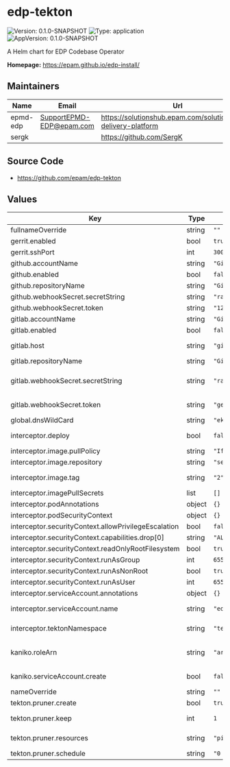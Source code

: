 # edp-tekton

![Version: 0.1.0-SNAPSHOT](https://img.shields.io/badge/Version-0.1.0--SNAPSHOT-informational?style=flat-square) ![Type: application](https://img.shields.io/badge/Type-application-informational?style=flat-square) ![AppVersion: 0.1.0-SNAPSHOT](https://img.shields.io/badge/AppVersion-0.1.0--SNAPSHOT-informational?style=flat-square)

A Helm chart for EDP Codebase Operator

**Homepage:** <https://epam.github.io/edp-install/>

## Maintainers

| Name | Email | Url |
| ---- | ------ | --- |
| epmd-edp | <SupportEPMD-EDP@epam.com> | <https://solutionshub.epam.com/solution/epam-delivery-platform> |
| sergk |  | <https://github.com/SergK> |

## Source Code

* <https://github.com/epam/edp-tekton>

## Values

| Key | Type | Default | Description |
|-----|------|---------|-------------|
| fullnameOverride | string | `""` |  |
| gerrit.enabled | bool | `true` | Deploy Gerrit related components. Default: true |
| gerrit.sshPort | int | `30003` | Gerrit port |
| github.accountName | string | `"GitHub Account Name"` |  |
| github.enabled | bool | `false` |  |
| github.repositoryName | string | `"GitHub Repository Name"` |  |
| github.webhookSecret.secretString | string | `"random-string-data"` |  |
| github.webhookSecret.token | string | `"123"` |  |
| gitlab.accountName | string | `"GitLab Account Name"` |  |
| gitlab.enabled | bool | `false` |  |
| gitlab.host | string | `"git.epam.com"` | The GitLab host, adjust this if you run a GitLab enterprise. Default: gitlab.com |
| gitlab.repositoryName | string | `"GitLab Repository Name"` |  |
| gitlab.webhookSecret.secretString | string | `"random-string-data-123"` | Generated on Tekton side and populated in GitLab for each Project in section: PROJECT_NAME > Settings > Webhooks > Secret Token |
| gitlab.webhookSecret.token | string | `"generated_on_gitlab_side"` | Generated on GitLab side in section: User Settings > Access Token |
| global.dnsWildCard | string | `"eks-sandbox.aws.main.edp.projects.epam.com"` | a cluster DNS wildcard name |
| interceptor.deploy | bool | `false` | We should deploy only one instance of interceptor per cluster |
| interceptor.image.pullPolicy | string | `"IfNotPresent"` |  |
| interceptor.image.repository | string | `"sergk/edp-interceptor"` |  |
| interceptor.image.tag | string | `"2"` | Overrides the image tag whose default is the chart appVersion. |
| interceptor.imagePullSecrets | list | `[]` |  |
| interceptor.podAnnotations | object | `{}` |  |
| interceptor.podSecurityContext | object | `{}` |  |
| interceptor.securityContext.allowPrivilegeEscalation | bool | `false` |  |
| interceptor.securityContext.capabilities.drop[0] | string | `"ALL"` |  |
| interceptor.securityContext.readOnlyRootFilesystem | bool | `true` |  |
| interceptor.securityContext.runAsGroup | int | `65532` |  |
| interceptor.securityContext.runAsNonRoot | bool | `true` |  |
| interceptor.securityContext.runAsUser | int | `65532` |  |
| interceptor.serviceAccount.annotations | object | `{}` | Annotations to add to the service account |
| interceptor.serviceAccount.name | string | `"edp-interceptor"` | If not set, a name is generated using the fullname template |
| interceptor.tektonNamespace | string | `"tekton-pipelines"` | The namespace which contains tekton-pipelines, default: tekton-pipelines |
| kaniko.roleArn | string | `"arn:aws:iam::093899590031:role/AWSIRSACoreSandboxEdpDeliveryKaniko"` | AWS IAM role to be used for kaniko pod service account (IRSA). Format: arn:aws:iam::<AWS_ACCOUNT_ID>:role/<AWS_IAM_ROLE_NAME> |
| kaniko.serviceAccount.create | bool | `false` | Specifies whether a service account should be created |
| nameOverride | string | `""` |  |
| tekton.pruner.create | bool | `true` | Specifies whether a cronjob should be created |
| tekton.pruner.keep | int | `1` | Maximum number of resources to keep while deleting removing |
| tekton.pruner.resources | string | `"pipelinerun,taskrun"` | Supported resources for auto prune are 'taskrun' and 'pipelinerun' |
| tekton.pruner.schedule | string | `"0 18 * * *"` | How often to clean up resources |

